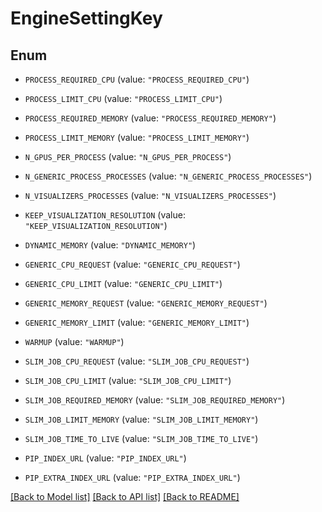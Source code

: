 # EngineSettingKey

## Enum


* `PROCESS_REQUIRED_CPU` (value: `"PROCESS_REQUIRED_CPU"`)

* `PROCESS_LIMIT_CPU` (value: `"PROCESS_LIMIT_CPU"`)

* `PROCESS_REQUIRED_MEMORY` (value: `"PROCESS_REQUIRED_MEMORY"`)

* `PROCESS_LIMIT_MEMORY` (value: `"PROCESS_LIMIT_MEMORY"`)

* `N_GPUS_PER_PROCESS` (value: `"N_GPUS_PER_PROCESS"`)

* `N_GENERIC_PROCESS_PROCESSES` (value: `"N_GENERIC_PROCESS_PROCESSES"`)

* `N_VISUALIZERS_PROCESSES` (value: `"N_VISUALIZERS_PROCESSES"`)

* `KEEP_VISUALIZATION_RESOLUTION` (value: `"KEEP_VISUALIZATION_RESOLUTION"`)

* `DYNAMIC_MEMORY` (value: `"DYNAMIC_MEMORY"`)

* `GENERIC_CPU_REQUEST` (value: `"GENERIC_CPU_REQUEST"`)

* `GENERIC_CPU_LIMIT` (value: `"GENERIC_CPU_LIMIT"`)

* `GENERIC_MEMORY_REQUEST` (value: `"GENERIC_MEMORY_REQUEST"`)

* `GENERIC_MEMORY_LIMIT` (value: `"GENERIC_MEMORY_LIMIT"`)

* `WARMUP` (value: `"WARMUP"`)

* `SLIM_JOB_CPU_REQUEST` (value: `"SLIM_JOB_CPU_REQUEST"`)

* `SLIM_JOB_CPU_LIMIT` (value: `"SLIM_JOB_CPU_LIMIT"`)

* `SLIM_JOB_REQUIRED_MEMORY` (value: `"SLIM_JOB_REQUIRED_MEMORY"`)

* `SLIM_JOB_LIMIT_MEMORY` (value: `"SLIM_JOB_LIMIT_MEMORY"`)

* `SLIM_JOB_TIME_TO_LIVE` (value: `"SLIM_JOB_TIME_TO_LIVE"`)

* `PIP_INDEX_URL` (value: `"PIP_INDEX_URL"`)

* `PIP_EXTRA_INDEX_URL` (value: `"PIP_EXTRA_INDEX_URL"`)


[[Back to Model list]](../README.md#documentation-for-models) [[Back to API list]](../README.md#documentation-for-api-endpoints) [[Back to README]](../README.md)


